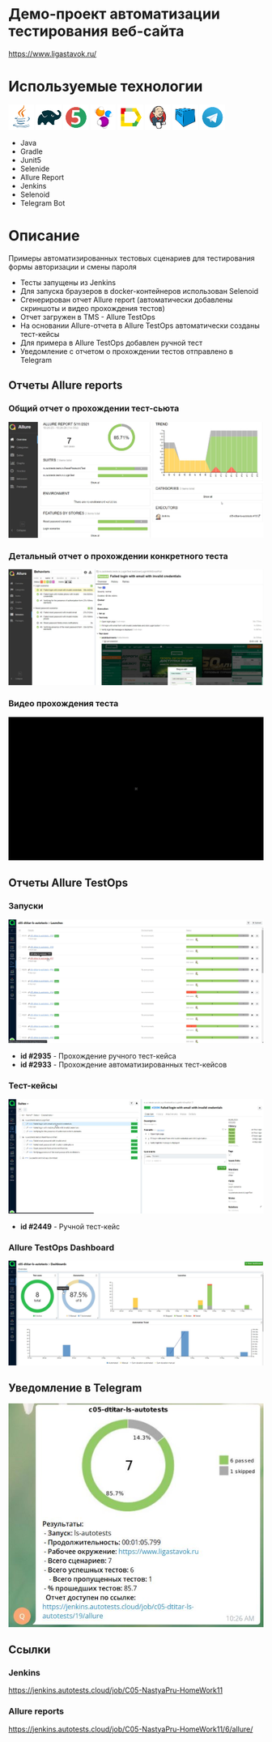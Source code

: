 # Демо-проект автоматизации тестирования веб-сайта
https://www.ligastavok.ru/

# Используемые технологии
![Java](readme_files/icons/java.png)
![Gradle](readme_files/icons/gradle.png)
![JUnit5](readme_files/icons/jUnit5.png)
![Selenide](readme_files/icons/selenide.png)
![Allure_Report](readme_files/icons/allure_report.png)
![Jenkins](readme_files/icons/jenkins.png)
![Selenoid](readme_files/icons/selenoid.png)
![Telegram](readme_files/icons/telegram.png)
- Java
- Gradle
- Junit5
- Selenide
- Allure Report
- Jenkins
- Selenoid
- Telegram Bot

# Описание
Примеры автоматизированных тестовых сценариев для тестирования формы авторизации и смены пароля

- Тесты запущены из Jenkins
- Для запуска браузеров в docker-контейнеров использован Selenoid
- Сгенерирован отчет Allure report (автоматически добавлены скриншоты и видео прохождения тестов)
- Отчет загружен в TMS - Allure TestOps
- На основании Allure-отчета в Allure TestOps автоматически созданы тест-кейсы 
- Для примера в Allure TestOps добавлен ручной тест
- Уведомление с отчетом о прохождении тестов отправлено в Telegram

## Отчеты Allure reports
### Общий отчет о прохождении тест-сьюта
![Allure reports overview](./readme_files/allure-report.jpg)
### Детальный отчет о прохождении конкретного теста
![Allure reports test](./readme_files/allure-report-test-with-screenshot.jpg)
### Видео прохождения теста
![Video](./readme_files/testVideo.gif)

## Отчеты Allure TestOps
### Запуски
![TestOps launches](./readme_files/testOpsLaunches.jpg)
- **id #2935** - Прохождение ручного тест-кейса
- **id #2933** - Прохождение автоматизированных тест-кейсов

### Тест-кейсы
![TestOps cases](./readme_files/testOpsSuites.jpg)
- **id #2449** - Ручной тест-кейс

### Allure TestOps Dashboard
![TestOps cases](./readme_files/testOpsDashboard.jpg)


## Уведомление в Telegram
![telegram](./readme_files/telegramBot.jpg)

## Ссылки
### Jenkins
https://jenkins.autotests.cloud/job/C05-NastyaPru-HomeWork11
### Allure reports
https://jenkins.autotests.cloud/job/C05-NastyaPru-HomeWork11/6/allure/
